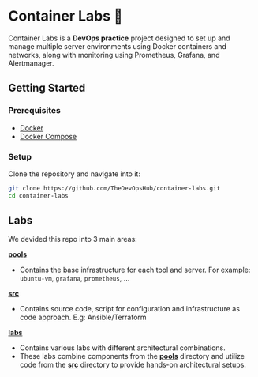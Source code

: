 # Container Labs 🐳

Container Labs is a **DevOps practice** project designed to set up and manage multiple server environments using Docker containers and networks, along with monitoring using Prometheus, Grafana, and Alertmanager.

## Getting Started

### Prerequisites

- [Docker](https://docs.docker.com/engine/install/)
- [Docker Compose](https://docs.docker.com/compose/install/)

### Setup

Clone the repository and navigate into it:

```bash
git clone https://github.com/TheDevOpsHub/container-labs.git
cd container-labs
```

## Labs

We devided this repo into 3 main areas:

[**pools**](./pools/)
  - Contains the base infrastructure for each tool and server. For example: `ubuntu-vm`, `grafana`, `prometheus`, ...

[**src**](./src/)
  - Contains source code, script for configuration and infrastructure as code approach. E.g: Ansible/Terraform

[**labs**](./labs/)
  - Contains various labs with different architectural combinations.
  - These labs combine components from the [**pools**](./pools/) directory and utilize code from the [**src**](./src/) directory to provide hands-on architectural setups.
